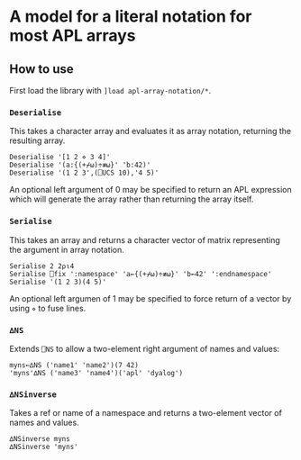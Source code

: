 # A model for a literal notation for most APL arrays

## How to use

First load the library with `]load apl-array-notation/*`.

### `Deserialise`

This takes a character array and evaluates it as array notation, returning the resulting array.

```apl
Deserialise '[1 2 ⋄ 3 4]'
Deserialise '(a:{(+⌿⍵)÷≢⍵}' 'b:42)'
Deserialise '(1 2 3',(⎕UCS 10),'4 5)'
```

An optional left argument of 0 may be specified to return an APL expression which will generate the array rather than returning the array itself.

### `Serialise`

This takes an array and returns a character vector of matrix representing the argument in array notation.

```apl
Serialise 2 2⍴⍳4
Serialise ⎕fix ':namespace' 'a←{(+⌿⍵)÷≢⍵}' 'b←42' ':endnamespace'
Serialise '(1 2 3)(4 5)'
```

An optional left argumen of 1 may be specified to force return of a vector by using `⋄` to fuse lines.

### `∆NS`

Extends `⎕NS` to allow a two-element right argument of names and values:

```apl
myns←∆NS ('name1' 'name2')(7 42)
'myns'∆NS ('name3' 'name4')('apl' 'dyalog')
```

### `∆NSinverse`

Takes a ref or name of a namespace and returns a two-element vector of names and values.
```
∆NSinverse myns
∆NSinverse 'myns'
```

